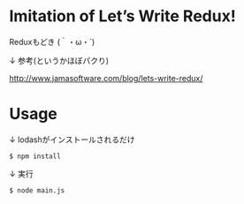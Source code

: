 # Imitation of Let’s Write Redux!

Reduxもどき (｀・ω・´)

↓ 参考(というかほぼパクり)

http://www.jamasoftware.com/blog/lets-write-redux/

# Usage

↓ lodashがインストールされるだけ
```
$ npm install
```

↓ 実行
```
$ node main.js
```
